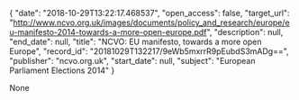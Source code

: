 {
  "date": "2018-10-29T13:22:17.468537", 
  "open_access": false, 
  "target_url": "http://www.ncvo.org.uk/images/documents/policy_and_research/europe/eu-manifesto-2014-towards-a-more-open-europe.pdf", 
  "description": null, 
  "end_date": null, 
  "title": "NCVO: EU manifesto, towards a more open Europe", 
  "record_id": "20181029T132217/9eWb5mxrrR9pEubdS3mADg==", 
  "publisher": "ncvo.org.uk", 
  "start_date": null, 
  "subject": "European Parliament Elections 2014"
}

None